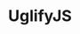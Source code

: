 ---
layout: post
title: "UglifyJS"
siteurl: https://github.com/mishoo/UglifyJS
categories: [front end]
github: mishoo/UglifyJS
---
